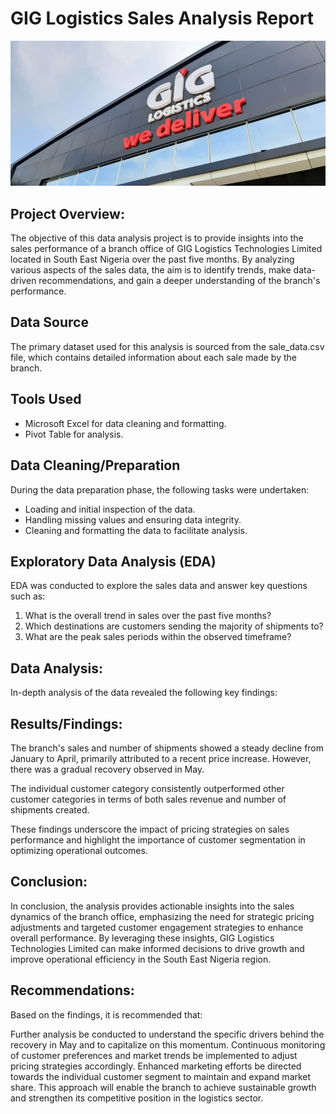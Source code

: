 # GIG Logistics Sales Analysis Report
![GIG-Logistics](https://github.com/nnamdi-kemas/GIG-Logistics-Sales-Analysis/blob/main/GIG-Logistics.jpg)


## Project Overview:
The objective of this data analysis project is to provide insights into the sales performance of a branch office of GIG Logistics Technologies Limited located in South East Nigeria over the past five months. By analyzing various aspects of the sales data, the aim is to identify trends, make data-driven recommendations, and gain a deeper understanding of the branch's performance.

## Data Source
The primary dataset used for this analysis is sourced from the sale_data.csv file, which contains detailed information about each sale made by the branch.

## Tools Used

- Microsoft Excel for data cleaning and formatting.
- Pivot Table for analysis.

## Data Cleaning/Preparation
During the data preparation phase, the following tasks were undertaken:

- Loading and initial inspection of the data.
- Handling missing values and ensuring data integrity.
- Cleaning and formatting the data to facilitate analysis.

## Exploratory Data Analysis (EDA)
EDA was conducted to explore the sales data and answer key questions such as:

1. What is the overall trend in sales over the past five months?
2. Which destinations are customers sending the majority of shipments to?
3. What are the peak sales periods within the observed timeframe?

## Data Analysis:
In-depth analysis of the data revealed the following key findings:

## Results/Findings:

The branch's sales and number of shipments showed a steady decline from January to April, primarily attributed to a recent price increase. However, there was a gradual recovery observed in May.

The individual customer category consistently outperformed other customer categories in terms of both sales revenue and number of shipments created.

These findings underscore the impact of pricing strategies on sales performance and highlight the importance of customer segmentation in optimizing operational outcomes.

## Conclusion:
In conclusion, the analysis provides actionable insights into the sales dynamics of the branch office, emphasizing the need for strategic pricing adjustments and targeted customer engagement strategies to enhance overall performance. By leveraging these insights, GIG Logistics Technologies Limited can make informed decisions to drive growth and improve operational efficiency in the South East Nigeria region.

## Recommendations:
Based on the findings, it is recommended that:

Further analysis be conducted to understand the specific drivers behind the recovery in May and to capitalize on this momentum.
Continuous monitoring of customer preferences and market trends be implemented to adjust pricing strategies accordingly.
Enhanced marketing efforts be directed towards the individual customer segment to maintain and expand market share.
This approach will enable the branch to achieve sustainable growth and strengthen its competitive position in the logistics sector.


